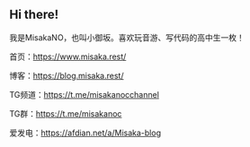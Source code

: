 ## Hi there!

我是MisakaNO，也叫小御坂。喜欢玩音游、写代码的高中生一枚！

首页：https://www.misaka.rest/

博客：https://blog.misaka.rest/

TG频道：https://t.me/misakanocchannel

TG群：https://t.me/misakanoc

爱发电：https://afdian.net/a/Misaka-blog
